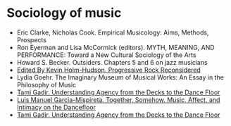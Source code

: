 Sociology of music
===

- Eric Clarke, Nicholas Cook. Empirical Musicology: Aims, Methods, Prospects
- Ron Eyerman and Lisa McCormick (editors). MYTH, MEANING, AND PERFORMANCE: Toward a New Cultural Sociology of the Arts
- Howard S. Becker. Outsiders. Chapters 5 and 6 on jazz musicians
- [Edited By Kevin Holm-Hudson. Progressive Rock Reconsidered](https://www.routledge.com/Progressive-Rock-Reconsidered/Holm-Hudson/p/book/9780815337157)
- Lydia Goehr. The Imaginary Museum of Musical Works: An Essay in the Philosophy of Music
- [Tami Gadir. Understanding Agency from the Decks to the Dance Floor](https://mtosmt.org/issues/mto.18.24.3/mto.18.24.3.gadir.html)
- [Luis Manuel Garcia-Mispireta. Together, Somehow. Music, Affect, and Intimacy on the Dancefloor ](https://www.dukeupress.edu/together-somehow)
- [Tami Gadir. Understanding Agency from the Decks to the Dance Floor](https://mtosmt.org/issues/mto.18.24.3/mto.18.24.3.gadir.html)
